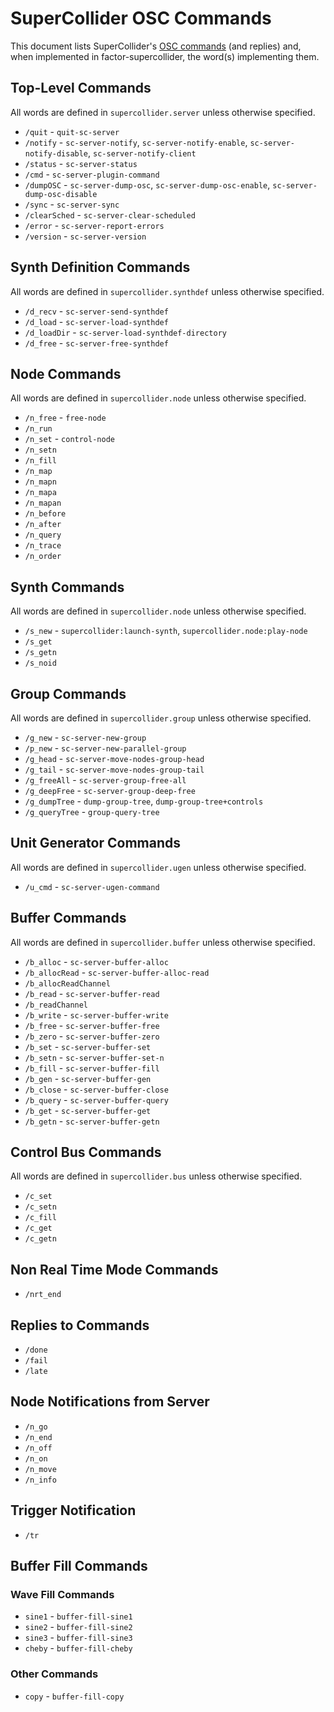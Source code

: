 # SuperCollider OSC Commands

This document lists SuperCollider's [OSC commands](http://doc.sccode.org/Reference/Server-Command-Reference.html) (and replies) and, when implemented in factor-supercollider, the word(s) implementing them.

## Top-Level Commands
All words are defined in `supercollider.server` unless otherwise specified.
- `/quit` - `quit-sc-server`
- `/notify` - `sc-server-notify`, `sc-server-notify-enable`, `sc-server-notify-disable`, `sc-server-notify-client`
- `/status` - `sc-server-status`
- `/cmd` - `sc-server-plugin-command`
- `/dumpOSC` - `sc-server-dump-osc`, `sc-server-dump-osc-enable`, `sc-server-dump-osc-disable`
- `/sync` - `sc-server-sync`
- `/clearSched` - `sc-server-clear-scheduled`
- `/error` - `sc-server-report-errors`
- `/version` - `sc-server-version`

## Synth Definition Commands
All words are defined in `supercollider.synthdef` unless otherwise specified.
- `/d_recv` - `sc-server-send-synthdef`
- `/d_load` - `sc-server-load-synthdef`
- `/d_loadDir` - `sc-server-load-synthdef-directory`
- `/d_free` - `sc-server-free-synthdef`

## Node Commands
All words are defined in `supercollider.node` unless otherwise specified.
- `/n_free` - `free-node`
- `/n_run`
- `/n_set` - `control-node`
- `/n_setn`
- `/n_fill`
- `/n_map`
- `/n_mapn`
- `/n_mapa`
- `/n_mapan`
- `/n_before`
- `/n_after`
- `/n_query`
- `/n_trace`
- `/n_order`

## Synth Commands
All words are defined in `supercollider.node` unless otherwise specified.
- `/s_new` - `supercollider:launch-synth`, `supercollider.node:play-node`
- `/s_get`
- `/s_getn`
- `/s_noid`

## Group Commands
All words are defined in `supercollider.group` unless otherwise specified.
- `/g_new` - `sc-server-new-group`
- `/p_new` - `sc-server-new-parallel-group`
- `/g_head` - `sc-server-move-nodes-group-head`
- `/g_tail` - `sc-server-move-nodes-group-tail`
- `/g_freeAll` - `sc-server-group-free-all`
- `/g_deepFree` - `sc-server-group-deep-free`
- `/g_dumpTree` - `dump-group-tree`, `dump-group-tree+controls`
- `/g_queryTree` - `group-query-tree`

## Unit Generator Commands
All words are defined in `supercollider.ugen` unless otherwise specified.
- `/u_cmd` - `sc-server-ugen-command`

## Buffer Commands
All words are defined in `supercollider.buffer` unless otherwise specified.
- `/b_alloc` - `sc-server-buffer-alloc`
- `/b_allocRead` - `sc-server-buffer-alloc-read`
- `/b_allocReadChannel`
- `/b_read` - `sc-server-buffer-read`
- `/b_readChannel`
- `/b_write` - `sc-server-buffer-write`
- `/b_free` - `sc-server-buffer-free`
- `/b_zero` - `sc-server-buffer-zero`
- `/b_set` - `sc-server-buffer-set`
- `/b_setn` - `sc-server-buffer-set-n`
- `/b_fill` - `sc-server-buffer-fill`
- `/b_gen` - `sc-server-buffer-gen`
- `/b_close` - `sc-server-buffer-close`
- `/b_query` - `sc-server-buffer-query`
- `/b_get` - `sc-server-buffer-get`
- `/b_getn` - `sc-server-buffer-getn`

## Control Bus Commands
All words are defined in `supercollider.bus` unless otherwise specified.
- `/c_set`
- `/c_setn`
- `/c_fill`
- `/c_get`
- `/c_getn`

## Non Real Time Mode Commands
- `/nrt_end`

## Replies to Commands
- `/done`
- `/fail`
- `/late`

## Node Notifications from Server
- `/n_go`
- `/n_end`
- `/n_off`
- `/n_on`
- `/n_move`
- `/n_info`

## Trigger Notification
- `/tr`

## Buffer Fill Commands

### Wave Fill Commands
- `sine1` - `buffer-fill-sine1`
- `sine2` - `buffer-fill-sine2`
- `sine3` - `buffer-fill-sine3`
- `cheby` - `buffer-fill-cheby`

### Other Commands
- `copy` - `buffer-fill-copy`
